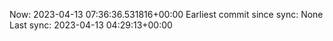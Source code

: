 Now: 2023-04-13 07:36:36.531816+00:00 Earliest commit since sync: None Last sync: 2023-04-13 04:29:13+00:00
